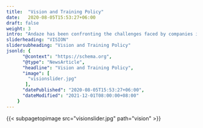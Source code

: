 ```yaml
---
title:  "Vision and Training Policy"
date:   2020-08-05T15:53:27+06:00
draft: false
weight: 3
intro: "Andaze has been confronting the challenges faced by companies in Japan and India by making full use of its globally advanced IT technology. We would like to share with you the vision and human resource development policy that lies at the foundation of our company."
sliderheading: "VISION"
slidersubheading: "Vision and Training Policy"
jsonld: {
      "@context": "https://schema.org",
      "@type": "NewsArticle",
      "headline": "Vision and Training Policy",
      "image": [
        "visionslider.jpg"
       ],
      "datePublished": "2020-08-05T15:53:27+06:00",
      "dateModified": "2021-12-01T08:00:00+08:00"
    }
---
```

{{< subpagetopimage src="visionslider.jpg" path="vision" >}}